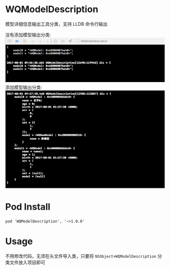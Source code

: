 # WQModelDescription
模型详细信息输出工具分类，支持 LLDB 命令行输出</br>

没有添加模型输出分类:</br>
<img src="https://github.com/AppleDP/WQModelDescription/blob/master/Effect/UnAdd.png" alt="没有添加模型输出分类" title="没有添加模型输出分类">
</br>
添加模型输出分类:</br>
<img src="https://github.com/AppleDP/WQModelDescription/blob/master/Effect/Add.png" alt="添加模型输出分类" title="添加模型输出分类">
</br>

# Pod Install
`pod 'WQModelDescription', '~>1.0.0'`

# Usage
不用修改代码，无须在头文件导入类，只要将 `NSObject+WQModelDescription` 分类文件放入项目即可
